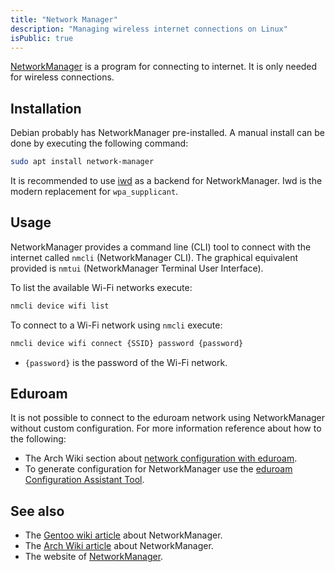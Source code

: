 ```yaml
---
title: "Network Manager"
description: "Managing wireless internet connections on Linux"
isPublic: true
---
```


[NetworkManager](https://networkmanager.dev) is a program for connecting
to internet. It is only needed for wireless connections.

## Installation
Debian probably has NetworkManager pre-installed. A manual install can
be done by executing the following command:

```sh
sudo apt install network-manager
```

It is recommended to use [iwd](https://wiki.gentoo.org/wiki/Iwd) as a
backend for NetworkManager. Iwd is the modern replacement for
`wpa_supplicant`.

## Usage

NetworkManager provides a command line (CLI) tool to connect with the
internet called `nmcli` (NetworkManager CLI). The graphical equivalent
provided is `nmtui` (NetworkManager Terminal User Interface).

To list the available Wi-Fi networks execute:

```sh
nmcli device wifi list
```

To connect to a Wi-Fi network using `nmcli` execute:

```sh
nmcli device wifi connect {SSID} password {password}
```

* `{password}` is the password of the Wi-Fi network.

## Eduroam
It is not possible to connect to the eduroam network using
NetworkManager without custom configuration. For more information
reference about how to the following:

* The Arch Wiki section about [network configuration with eduroam](https://wiki.archlinux.org/title/Network_configuration/Wireless#eduroam).
* To generate configuration for NetworkManager use the [eduroam Configuration Assistant Tool](https://cat.eduroam.org/).

## See also
* The [Gentoo wiki article](https://wiki.gentoo.org/wiki/NetworkManager) about NetworkManager.
* The [Arch Wiki article](https://wiki.archlinux.org/title/NetworkManager) about NetworkManager.
* The website of [NetworkManager](https://networkmanager.dev/docs/).
